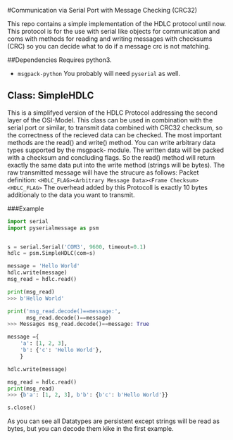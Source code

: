 #Communication via Serial Port with Message Checking (CRC32)

This repo contains a simple implementation of the HDLC protocol until now.
This protocol is for the use with serial like objects for communication and coms with methods for reading and writing messages with checksums (CRC) so you can decide what to do if a message crc is not matching.

##Dependencies
Requires python3.
+ `msgpack-python`
You probably will need `pyserial` as well.

## Class: SimpleHDLC
This is a simplifyed version of the HDLC Protocol
addressing the second layer of the OSI-Model.
This class can be used in combination with the serial port
or similar, to transmit data combined with CRC32 checksum, so the
correctness of the recieved data can be checked.
The most important methods are the read() and write() method.
You can write arbitrary data types supported by the msgpack-
module. The written data will be packed with a checksum and
concluding flags. So the read() method will return exactly the
same data put into the write method (strings will be bytes).
The raw transmitted message will have the strucure as follows:
Packet definition:
`<HDLC_FLAG><Arbitrary Message Data><Frame Checksum><HDLC_FLAG>`
The overhead added by this Protocoll is exactly
10 bytes additionaly to the data you want to transmit.

###Example
```python
import serial
import pyserialmessage as psm


s = serial.Serial('COM3', 9600, timeout=0.1)
hdlc = psm.SimpleHDLC(com=s)

message = 'Hello World'
hdlc.write(message)
msg_read = hdlc.read()

print(msg_read)
>>> b'Hello World'

print('msg_read.decode()==message:',
      msg_read.decode()==message)
>>> Messages msg_read.decode()==message: True

message ={
    'a': [1, 2, 3],
    'b': {'c': 'Hello World'},
    }

hdlc.write(message)

msg_read = hdlc.read()
print(msg_read)
>>> {b'a': [1, 2, 3], b'b': {b'c': b'Hello World'}}

s.close()
```

As you can see all Datatypes are persistent except strings will be read as bytes, but you can decode them kike in the first example.

